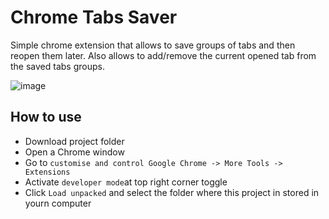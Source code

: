 # Chrome Tabs Saver

Simple chrome extension that allows to save groups of tabs and then reopen them later. Also allows to add/remove the current opened tab from the saved tabs groups.

![image](https://user-images.githubusercontent.com/43031902/212571160-023bc409-3ed3-4953-9fa6-4ebc76a1eec8.png)


## How to use
- Download project folder
- Open a Chrome window
- Go to `customise and control Google Chrome -> More Tools -> Extensions`
- Activate `developer mode`at top right corner toggle
- Click `Load unpacked` and select the folder where this project in stored in yourn computer

